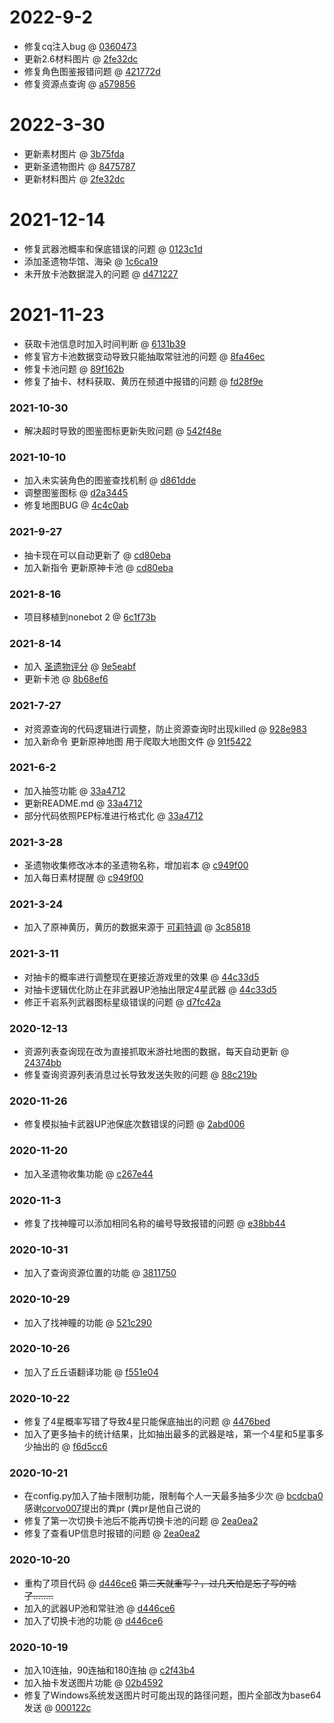 # 2022-9-2

* 修复cq注入bug @ [0360473](https://github.com/H-K-Y/Genshin_Impact_bot/commit/0360473)
* 更新2.6材料图片 @ [2fe32dc](https://github.com/H-K-Y/Genshin_Impact_bot/commit/2fe32dc)
* 修复角色图鉴报错问题 @ [421772d](https://github.com/H-K-Y/Genshin_Impact_bot/commit/421772d)
* 修复资源点查询 @ [a579856](https://github.com/H-K-Y/Genshin_Impact_bot/commit/a579856)

# 2022-3-30

* 更新素材图片 @ [3b75fda](https://github.com/H-K-Y/Genshin_Impact_bot/commit/3b75fda)
* 更新圣遗物图片 @ [8475787](https://github.com/H-K-Y/Genshin_Impact_bot/commit/8475787)
* 更新材料图片 @ [2fe32dc](https://github.com/H-K-Y/Genshin_Impact_bot/commit/2fe32dc)

# 2021-12-14

* 修复武器池概率和保底错误的问题 @ [0123c1d](https://github.com/H-K-Y/Genshin_Impact_bot/commit/0123c1d)
* 添加圣遗物华馆、海染 @ [1c6ca19](https://github.com/H-K-Y/Genshin_Impact_bot/commit/1c6ca19)
* 未开放卡池数据混入的问题 @ [d471227](https://github.com/H-K-Y/Genshin_Impact_bot/commit/d471227)

# 2021-11-23

* 获取卡池信息时加入时间判断 @ [6131b39](https://github.com/H-K-Y/Genshin_Impact_bot/commit/6131b39)
* 修复官方卡池数据变动导致只能抽取常驻池的问题 @ [8fa46ec](https://github.com/H-K-Y/Genshin_Impact_bot/commit/8fa46ec)
* 修复卡池问题 @ [89f162b](https://github.com/H-K-Y/Genshin_Impact_bot/commit/89f162b)
* 修复了抽卡、材料获取、黄历在频道中报错的问题 @ [fd28f9e](https://github.com/H-K-Y/Genshin_Impact_bot/commit/fd28f9e)


### 2021-10-30

* 解决超时导致的图鉴图标更新失败问题 @ [542f48e](https://github.com/H-K-Y/Genshin_Impact_bot/commit/542f48e)

### 2021-10-10

* 加入未实装角色的图鉴查找机制 @ [d861dde](https://github.com/H-K-Y/Genshin_Impact_bot/commit/d861dde)
* 调整图鉴图标 @ [d2a3445](https://github.com/H-K-Y/Genshin_Impact_bot/commit/d2a3445)
* 修复地图BUG @ [4c4c0ab](https://github.com/H-K-Y/Genshin_Impact_bot/commit/4c4c0ab)

### 2021-9-27

* 抽卡现在可以自动更新了 @ [cd80eba](https://github.com/H-K-Y/Genshin_Impact_bot/commit/cd80eba)
* 加入新指令 更新原神卡池 @ [cd80eba](https://github.com/H-K-Y/Genshin_Impact_bot/commit/cd80eba)

### 2021-8-16

* 项目移植到nonebot 2  @ [6c1f73b](https://github.com/H-K-Y/Genshin_Impact_bot/commit/6c1f73b)

### 2021-8-14

* 加入 [圣遗物评分](https://github.com/H-K-Y/Genshin_Impact_bot/issues/31) @ [9e5eabf](https://github.com/H-K-Y/Genshin_Impact_bot/commit/9e5eabf)
* 更新卡池 @ [8b68ef6](https://github.com/H-K-Y/Genshin_Impact_bot/commit/8b68ef6)

### 2021-7-27

* 对资源查询的代码逻辑进行调整，防止资源查询时出现killed @ [928e983](https://github.com/H-K-Y/Genshin_Impact_bot/commit/928e983)
* 加入新命令 更新原神地图 用于爬取大地图文件 @ [91f5422](https://github.com/H-K-Y/Genshin_Impact_bot/commit/91f5422)

### 2021-6-2

* 加入抽签功能 @ [33a4712](https://github.com/H-K-Y/Genshin_Impact_bot/commit/33a4712)
* 更新README.md @ [33a4712](https://github.com/H-K-Y/Genshin_Impact_bot/commit/33a4712)
* 部分代码依照PEP标准进行格式化 @ [33a4712](https://github.com/H-K-Y/Genshin_Impact_bot/commit/33a4712)


### 2021-3-28

* 圣遗物收集修改冰本的圣遗物名称，增加岩本 @ [c949f00](https://github.com/H-K-Y/Genshin_Impact_bot/commit/c949f00)
* 加入每日素材提醒 @ [c949f00](https://github.com/H-K-Y/Genshin_Impact_bot/commit/c949f00)

### 2021-3-24

* 加入了原神黄历，黄历的数据来源于 [可莉特调](https://genshin.pub/) @ [3c85818](https://github.com/H-K-Y/Genshin_Impact_bot/commit/3c85818)

### 2021-3-11

* 对抽卡的概率进行调整现在更接近游戏里的效果 @ [44c33d5](https://github.com/H-K-Y/Genshin_Impact_bot/commit/44c33d5)
* 对抽卡逻辑优化防止在非武器UP池抽出限定4星武器 @ [44c33d5](https://github.com/H-K-Y/Genshin_Impact_bot/commit/44c33d5)
* 修正千岩系列武器图标星级错误的问题 @ [d7fc42a](https://github.com/H-K-Y/Genshin_Impact_bot/commit/d7fc42a)

### 2020-12-13

* 资源列表查询现在改为直接抓取米游社地图的数据，每天自动更新 @ [24374bb](https://github.com/H-K-Y/Genshin_Impact_bot/commit/24374bb)
* 修复查询资源列表消息过长导致发送失败的问题 @ [88c219b](https://github.com/H-K-Y/Genshin_Impact_bot/commit/88c219b)

### 2020-11-26

* 修复模拟抽卡武器UP池保底次数错误的问题 @ [2abd006](https://github.com/H-K-Y/Genshin_Impact_bot/commit/2abd006)

### 2020-11-20

* 加入圣遗物收集功能 @ [c267e44](https://github.com/H-K-Y/Genshin_Impact_bot/commit/c267e44)

### 2020-11-3

* 修复了找神瞳可以添加相同名称的编号导致报错的问题 @ [e38bb44](https://github.com/H-K-Y/Genshin_Impact_bot/commit/e38bb44)

### 2020-10-31

* 加入了查询资源位置的功能 @ [3811750](https://github.com/H-K-Y/Genshin_Impact_bot/commit/3811750)

### 2020-10-29

* 加入了找神瞳的功能 @ [521c290](https://github.com/H-K-Y/Genshin_Impact_bot/commit/521c290)

### 2020-10-26

* 加入了丘丘语翻译功能 @ [f551e04](https://github.com/H-K-Y/Genshin_Impact_bot/commit/f551e04)

### 2020-10-22

* 修复了4星概率写错了导致4星只能保底抽出的问题 @ [4476bed](https://github.com/H-K-Y/Genshin_Impact_bot/commit/4476bed)
* 加入了更多抽卡的统计结果，比如抽出最多的武器是啥，第一个4星和5星事多少抽出的 @ [f6d5cc6](https://github.com/H-K-Y/Genshin_Impact_bot/commit/f6d5cc6)

### 2020-10-21

* 在config.py加入了抽卡限制功能，限制每个人一天最多抽多少次 @ [bcdcba0](https://github.com/H-K-Y/Genshin_Impact_bot/commit/bcdcba0)
    感谢[corvo007](https://github.com/corvo007)提出的粪pr (粪pr是他自己说的
* 修复了第一次切换卡池后不能再切换卡池的问题 @ [2ea0ea2](https://github.com/H-K-Y/Genshin_Impact_bot/commit/2ea0ea2)
* 修复了查看UP信息时报错的问题 @ [2ea0ea2](https://github.com/H-K-Y/Genshin_Impact_bot/commit/2ea0ea2)

### 2020-10-20

* 重构了项目代码 @ [d446ce6](https://github.com/H-K-Y/Genshin_Impact_bot/commit/d446ce6)
    ~~第二天就重写？，过几天怕是忘了写的啥了........~~
* 加入的武器UP池和常驻池 @ [d446ce6](https://github.com/H-K-Y/Genshin_Impact_bot/commit/d446ce6)
* 加入了切换卡池的功能 @ [d446ce6](https://github.com/H-K-Y/Genshin_Impact_bot/commit/d446ce6)

### 2020-10-19

* 加入10连抽，90连抽和180连抽 @ [c2f43b4](https://github.com/H-K-Y/Genshin_Impact_bot/commit/c2f43b4)
* 加入抽卡发送图片功能 @ [02b4592](https://github.com/H-K-Y/Genshin_Impact_bot/commit/02b4592)
* 修复了Windows系统发送图片时可能出现的路径问题，图片全部改为base64发送 @ [000122c](https://github.com/H-K-Y/Genshin_Impact_bot/commit/000122c)